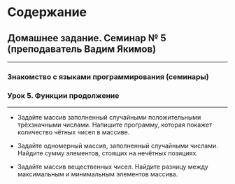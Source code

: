 # Содержание #

##  Домашнее задание. Семинар № 5 (преподаватель Вадим Якимов)
______________________________________________________
### Знакомство с языками программирования (семинары)
### Урок 5. Функции продолжение
______________________________________________________

* Задайте массив заполненный случайными положительными трёхзначными числами. Напишите программу, которая покажет
  количество чётных чисел в массиве.

* Задайте одномерный массив, заполненный случайными числами. Найдите сумму элементов, стоящих на нечётных позициях.

* Задайте массив вещественных чисел. Найдите разницу между максимальным и минимальным элементов массива.

